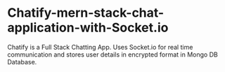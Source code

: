 # Chatify-mern-stack-chat-application-with-Socket.io
Chatify is a Full Stack Chatting App. Uses Socket.io for real time communication and stores user details in encrypted format in Mongo DB Database.
